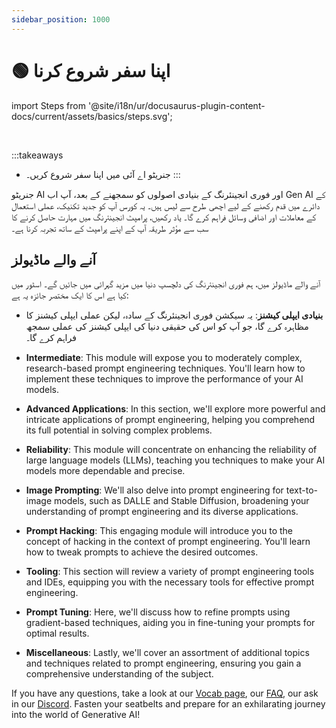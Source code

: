 ```yaml
---
sidebar_position: 1000
---
```


# 🟢 اپنا سفر شروع کرنا


<!-- import Steps from '@site/docs/assets/basics/steps.svg'; -->
import Steps from '@site/i18n/ur/docusaurus-plugin-content-docs/current/assets/basics/steps.svg';

<div style={{textAlign: 'center'}}>
  <Steps style={{width:"100%",height:"300px",verticalAlign:"top"}}/>
</div>
<br/>

:::takeaways
- جنریٹو اے آئی میں اپنا سفر شروع کریں۔
:::

جنریٹو AI اور فوری انجینئرنگ کے بنیادی اصولوں کو سمجھنے کے بعد، آپ اب Gen AI کے دائرے میں قدم رکھنے کے لیے اچھی طرح سے لیس ہیں۔ یہ کورس آپ کو جدید تکنیک، عملی استعمال کے معاملات اور اضافی وسائل فراہم کرے گا۔ یاد رکھیں، پرامپٹ انجینئرنگ میں مہارت حاصل کرنے کا سب سے مؤثر طریقہ آپ کے اپنے پرامپٹ کے ساتھ تجربہ کرنا ہے۔


## آنے والے ماڈیولز

آنے والے ماڈیولز میں، ہم فوری انجینئرنگ کی دلچسپ دنیا میں مزید گہرائی میں جائیں گے۔ اسٹور میں کیا ہے اس کا ایک مختصر جائزہ یہ ہے:

- **بنیادی ایپلی کیشنز**: یہ سیکشن فوری انجینئرنگ کے سادہ، لیکن عملی ایپلی کیشنز کا مظاہرہ کرے گا، جو آپ کو اس کی حقیقی دنیا کی ایپلی کیشنز کی عملی سمجھ فراہم کرے گا۔

- **Intermediate**: This module will expose you to moderately complex, research-based prompt engineering techniques. You'll learn how to implement these techniques to improve the performance of your AI models.

- **Advanced Applications**: In this section, we'll explore more powerful and intricate applications of prompt engineering, helping you comprehend its full potential in solving complex problems.

- **Reliability**: This module will concentrate on enhancing the reliability of large language models (LLMs), teaching you techniques to make your AI models more dependable and precise.

- **Image Prompting**: We'll also delve into prompt engineering for text-to-image models, such as DALLE and Stable Diffusion, broadening your understanding of prompt engineering and its diverse applications.

- **Prompt Hacking**: This engaging module will introduce you to the concept of hacking in the context of prompt engineering. You'll learn how to tweak prompts to achieve the desired outcomes.

- **Tooling**: This section will review a variety of prompt engineering tools and IDEs, equipping you with the necessary tools for effective prompt engineering.

- **Prompt Tuning**: Here, we'll discuss how to refine prompts using gradient-based techniques, aiding you in fine-tuning your prompts for optimal results.

- **Miscellaneous**: Lastly, we'll cover an assortment of additional topics and techniques related to prompt engineering, ensuring you gain a comprehensive understanding of the subject.

If you have any questions, take a look at our [Vocab page](https://learnprompting.org/docs/vocabulary), our [FAQ](https://learnprompting.org/#faq), our ask in our [Discord](http://discord.gg/learn-prompting). Fasten your seatbelts and prepare for an exhilarating journey into the world of Generative AI!